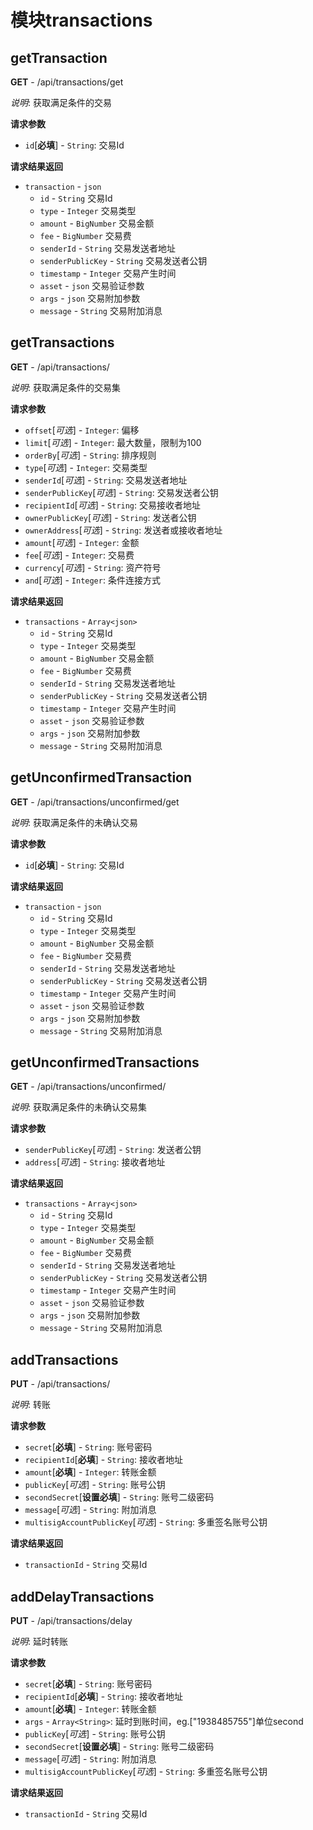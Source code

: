 # 模块transactions


## getTransaction

**GET** - /api/transactions/get

*说明*: 获取满足条件的交易

**请求参数**

- `id`[**必填**] - `String`: 交易Id

**请求结果返回**

- `transaction` - `json`
  - `id` - `String` 交易Id
  - `type` - `Integer` 交易类型
  - `amount` - `BigNumber` 交易金额
  - `fee` - `BigNumber` 交易费
  - `senderId` - `String` 交易发送者地址
  - `senderPublicKey` - `String` 交易发送者公钥
  - `timestamp` - `Integer` 交易产生时间
  - `asset` - `json` 交易验证参数
  - `args` - `json` 交易附加参数
  - `message` - `String` 交易附加消息

## getTransactions

**GET** - /api/transactions/

*说明*: 获取满足条件的交易集

**请求参数**

- `offset`[*可选*] - `Integer`: 偏移
- `limit`[*可选*] - `Integer`: 最大数量，限制为100
- `orderBy`[*可选*] - `String`: 排序规则
- `type`[*可选*]  - `Integer`: 交易类型
- `senderId`[*可选*] - `String`: 交易发送者地址
- `senderPublicKey`[*可选*] - `String`: 交易发送者公钥
- `recipientId`[*可选*] - `String`: 交易接收者地址
- `ownerPublicKey`[*可选*] - `String`: 发送者公钥
- `ownerAddress`[*可选*] - `String`: 发送者或接收者地址
- `amount`[*可选*] - `Integer`: 金额
- `fee`[*可选*] - `Integer`: 交易费
- `currency`[*可选*] - `String`: 资产符号
- `and`[*可选*] - `Integer`: 条件连接方式

**请求结果返回**

- `transactions` - `Array<json>`
  - `id` - `String` 交易Id
  - `type` - `Integer` 交易类型
  - `amount` - `BigNumber` 交易金额
  - `fee` - `BigNumber` 交易费
  - `senderId` - `String` 交易发送者地址
  - `senderPublicKey` - `String` 交易发送者公钥
  - `timestamp` - `Integer` 交易产生时间
  - `asset` - `json` 交易验证参数
  - `args` - `json` 交易附加参数
  - `message` - `String` 交易附加消息

## getUnconfirmedTransaction

**GET** - /api/transactions/unconfirmed/get

*说明*: 获取满足条件的未确认交易

**请求参数**

- `id`[**必填**] - `String`: 交易Id

**请求结果返回**

- `transaction` - `json`
  - `id` - `String` 交易Id
  - `type` - `Integer` 交易类型
  - `amount` - `BigNumber` 交易金额
  - `fee` - `BigNumber` 交易费
  - `senderId` - `String` 交易发送者地址
  - `senderPublicKey` - `String` 交易发送者公钥
  - `timestamp` - `Integer` 交易产生时间
  - `asset` - `json` 交易验证参数
  - `args` - `json` 交易附加参数
  - `message` - `String` 交易附加消息

## getUnconfirmedTransactions

**GET** - /api/transactions/unconfirmed/

*说明*: 获取满足条件的未确认交易集

**请求参数**

- `senderPublicKey`[*可选*] - `String`: 发送者公钥
- `address`[*可选*] - `String`: 接收者地址

**请求结果返回**

- `transactions` - `Array<json>`
  - `id` - `String` 交易Id
  - `type` - `Integer` 交易类型
  - `amount` - `BigNumber` 交易金额
  - `fee` - `BigNumber` 交易费
  - `senderId` - `String` 交易发送者地址
  - `senderPublicKey` - `String` 交易发送者公钥
  - `timestamp` - `Integer` 交易产生时间
  - `asset` - `json` 交易验证参数
  - `args` - `json` 交易附加参数
  - `message` - `String` 交易附加消息

## addTransactions

**PUT** - /api/transactions/

*说明*: 转账

**请求参数**

- `secret`[**必填**] - `String`: 账号密码
- `recipientId`[**必填**] - `String`: 接收者地址
- `amount`[**必填**] - `Integer`: 转账金额
- `publicKey`[*可选*] - `String`: 账号公钥
- `secondSecret`[**设置必填**] - `String`: 账号二级密码
- `message`[*可选*] - `String`: 附加消息
- `multisigAccountPublicKey`[*可选*] - `String`: 多重签名账号公钥

**请求结果返回**

- `transactionId` - `String` 交易Id

## addDelayTransactions

**PUT** - /api/transactions/delay 

*说明*: 延时转账

**请求参数**

- `secret`[**必填**] - `String`: 账号密码
- `recipientId`[**必填**] - `String`: 接收者地址
- `amount`[**必填**] - `Integer`: 转账金额
- `args` - `Array<String>`: 延时到账时间，eg.["1938485755"]单位second
- `publicKey`[*可选*] - `String`: 账号公钥
- `secondSecret`[**设置必填**] - `String`: 账号二级密码
- `message`[*可选*] - `String`: 附加消息
- `multisigAccountPublicKey`[*可选*] - `String`: 多重签名账号公钥

**请求结果返回**

- `transactionId` - `String` 交易Id

